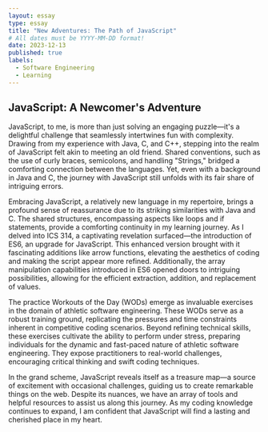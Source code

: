 ```yaml
---
layout: essay
type: essay
title: "New Adventures: The Path of JavaScript"
# All dates must be YYYY-MM-DD format!
date: 2023-12-13
published: true
labels:
  - Software Engineering
  - Learning
---
```


## JavaScript: A Newcomer's Adventure
JavaScript, to me, is more than just solving an engaging puzzle—it's a delightful challenge that seamlessly intertwines fun with complexity. Drawing from my experience with Java, C, and C++, stepping into the realm of JavaScript felt akin to meeting an old friend. Shared conventions, such as the use of curly braces, semicolons, and handling "Strings," bridged a comforting connection between the languages. Yet, even with a background in Java and C, the journey with JavaScript still unfolds with its fair share of intriguing errors.

Embracing JavaScript, a relatively new language in my repertoire, brings a profound sense of reassurance due to its striking similarities with Java and C. The shared structures, encompassing aspects like loops and if statements, provide a comforting continuity in my learning journey. As I delved into ICS 314, a captivating revelation surfaced—the introduction of ES6, an upgrade for JavaScript. This enhanced version brought with it fascinating additions like arrow functions, elevating the aesthetics of coding and making the script appear more refined. Additionally, the array manipulation capabilities introduced in ES6 opened doors to intriguing possibilities, allowing for the efficient extraction, addition, and replacement of values.

The practice Workouts of the Day (WODs) emerge as invaluable exercises in the domain of athletic software engineering. These WODs serve as a robust training ground, replicating the pressures and time constraints inherent in competitive coding scenarios. Beyond refining technical skills, these exercises cultivate the ability to perform under stress, preparing individuals for the dynamic and fast-paced nature of athletic software engineering. They expose practitioners to real-world challenges, encouraging critical thinking and swift coding techniques.

In the grand scheme, JavaScript reveals itself as a treasure map—a source of excitement with occasional challenges, guiding us to create remarkable things on the web. Despite its nuances, we have an array of tools and helpful resources to assist us along this journey. As my coding knowledge continues to expand, I am confident that JavaScript will find a lasting and cherished place in my heart.






